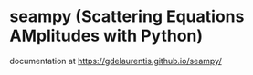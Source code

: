 # seampy (Scattering Equations AMplitudes with Python)

documentation at https://gdelaurentis.github.io/seampy/